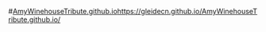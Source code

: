 #[AmyWinehouseTribute.github.io](https://gleidecn.github.io/AmyWinehouseTribute.github.io/)https://gleidecn.github.io/AmyWinehouseTribute.github.io/
